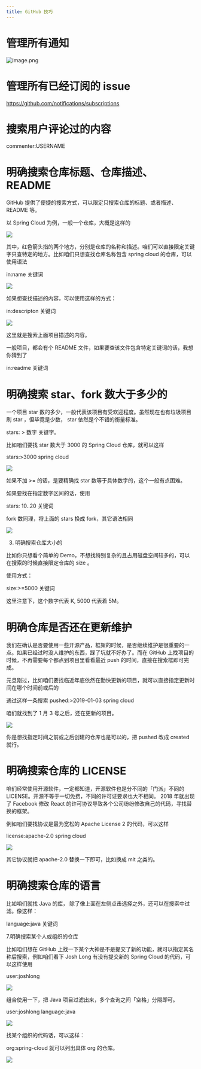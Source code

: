 ```yaml
---
title: GitHub 技巧
---
```


# 管理所有通知

![image.png](https://notes-learning.oss-cn-beijing.aliyuncs.com/cplu4a/1662610871922-964b6726-be46-4fc9-b450-f3705aed8174.png)

# 管理所有已经订阅的 issue

<https://github.com/notifications/subscriptions>

# 搜索用户评论过的内容

commenter:USERNAME

# 明确搜索仓库标题、仓库描述、README

GitHub 提供了便捷的搜索方式，可以限定只搜索仓库的标题、或者描述、README 等。

以 Spring Cloud 为例，一般一个仓库，大概是这样的

![](https://notes-learning.oss-cn-beijing.aliyuncs.com/cplu4a/1616903574584-c6483e74-4756-4303-96d8-53ff32e333c1.jpeg)

其中，红色箭头指的两个地方，分别是仓库的名称和描述。咱们可以直接限定关键字只查特定的地方。比如咱们只想查找仓库名称包含 spring cloud 的仓库，可以使用语法

in:name 关键词

![](https://notes-learning.oss-cn-beijing.aliyuncs.com/cplu4a/1616903574564-8f67c6a5-a719-4880-8e05-5467aada9b7c.jpeg)

如果想查找描述的内容，可以使用这样的方式：

in:descripton 关键词

![](https://notes-learning.oss-cn-beijing.aliyuncs.com/cplu4a/1616903574564-ac24da6d-574a-456b-87fb-507bbe8fc444.jpeg)

这里就是搜索上面项目描述的内容。

一般项目，都会有个 README 文件，如果要查该文件包含特定关键词的话，我想你猜到了

in:readme 关键词

# 明确搜索 star、fork 数大于多少的

一个项目 star 数的多少，一般代表该项目有受欢迎程度。虽然现在也有垃圾项目刷 star ，但毕竟是少数， star 依然是个不错的衡量标准。

stars: > 数字 关键字。

比如咱们要找 star 数大于 3000 的 Spring Cloud 仓库，就可以这样

stars:>3000 spring cloud

![](https://notes-learning.oss-cn-beijing.aliyuncs.com/cplu4a/1616903574567-e0f24105-b02a-46d7-b633-5070170810e8.jpeg)

如果不加 >= 的话，是要精确找 star 数等于具体数字的，这个一般有点困难。

如果要找在指定数字区间的话，使用

stars: 10..20 关键词

fork 数同理，将上面的 stars 换成 fork，其它语法相同

![](https://notes-learning.oss-cn-beijing.aliyuncs.com/cplu4a/1616903574573-42bb52aa-c87d-454b-bac7-68525db88957.jpeg)

3. 明确搜索仓库大小的

比如你只想看个简单的 Demo，不想找特别复杂的且占用磁盘空间较多的，可以在搜索的时候直接限定仓库的 size 。

使用方式：

size:>=5000 关键词

这里注意下，这个数字代表 K, 5000 代表着 5M。

# 明确仓库是否还在更新维护

我们在确认是否要使用一些开源产品，框架的时候，是否继续维护是很重要的一点。如果已经过时没人维护的东西，踩了坑就不好办了。而在 GitHub 上找项目的时候，不再需要每个都点到项目里看看最近 push 的时间，直接在搜索框即可完成。

元旦刚过，比如咱们要找临近年底依然在勤快更新的项目，就可以直接指定更新时间在哪个时间前或后的

通过这样一条搜索 pushed:>2019-01-03 spring cloud

咱们就找到了 1 月 3 号之后，还在更新的项目。

![](https://notes-learning.oss-cn-beijing.aliyuncs.com/cplu4a/1616903574580-8fddcda2-950e-41a8-9a31-6601402757d4.jpeg)

你是想找指定时间之前或之后创建的仓库也是可以的，把 pushed 改成 created 就行。

# 明确搜索仓库的 LICENSE

咱们经常使用开源软件，一定都知道，开源软件也是分不同的「门派」不同的 LICENSE。开源不等于一切免费，不同的许可证要求也大不相同。 2018 年就出现了 Facebook 修改 React 的许可协议导致各个公司纷纷修改自己的代码，寻找替换的框架。

例如咱们要找协议是最为宽松的 Apache License 2 的代码，可以这样

license:apache-2.0 spring cloud

![](https://notes-learning.oss-cn-beijing.aliyuncs.com/cplu4a/1616903574564-632dcc34-2b27-41e6-886a-5530636a94ee.jpeg)

其它协议就把 apache-2.0 替换一下即可，比如换成 mit 之类的。

# 明确搜索仓库的语言

比如咱们就找 Java 的库， 除了像上面在左侧点击选择之外，还可以在搜索中过滤。像这样：

language:java 关键词

7.明确搜索某个人或组织的仓库

比如咱们想在 GitHub 上找一下某个大神是不是提交了新的功能，就可以指定其名称后搜索，例如咱们看下 Josh Long 有没有提交新的 Spring Cloud 的代码，可以这样使用

user:joshlong

![](https://notes-learning.oss-cn-beijing.aliyuncs.com/cplu4a/1616903574568-a117b1af-b67c-40c2-869f-7fdaf3b9edb9.jpeg)

组合使用一下，把 Java 项目过滤出来，多个查询之间「空格」分隔即可。

user:joshlong language:java

![](https://notes-learning.oss-cn-beijing.aliyuncs.com/cplu4a/1616903574577-960173b0-ec57-4b82-9d35-cb69e28bb633.jpeg)

找某个组织的代码话，可以这样：

org:spring-cloud 就可以列出具体 org 的仓库。

![](https://notes-learning.oss-cn-beijing.aliyuncs.com/cplu4a/1616903574593-1a151f42-a735-49ae-8372-5e17bfd2a519.jpeg)
